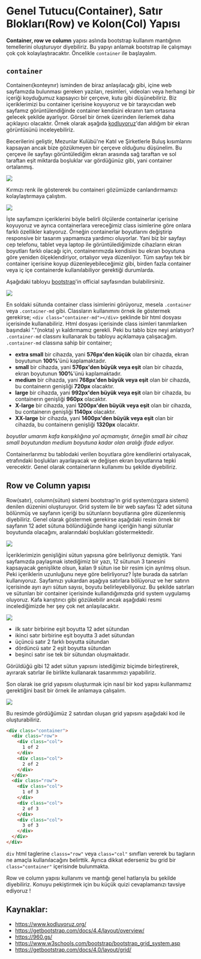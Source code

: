 # Genel Tutucu(Container), Satır Blokları(Row) ve Kolon(Col) Yapısı

**Container, row ve column** yapısı aslında bootstrap kullanım mantığının temellerini oluşturuyor diyebiliriz. Bu yapıyı anlamak bootstrap ile çalışmayı çok çok kolaylaştıracaktır. Öncelikle `container` ile başlayalım.

## `container`
Containerı(konteynır) isminden de biraz anlaşılacağı gibi, içine web sayfamızda bulunması gereken yazıları, resimleri, videoları veya herhangi bir içeriği koyduğumuz kapsayıcı bir çerçeve, kutu gibi düşünebiliriz. Biz içeriklerimizi bu container içerisine koyuyoruz ve bir tarayıcıdan web sayfamız görüntülendiğinde container kendisini ekranın tam ortasına gelecek şekilde ayarlıyor. Görsel bir örnek üzerinden ilerlemek daha açıklayıcı olacaktır. Örnek olarak aşağıda [kodluyoruz](https://www.kodluyoruz.org/)'dan aldığım bir ekran görüntüsünü inceleyebiliriz.

Becerilerini geliştir, Mezunlar Kulübü'ne Katıl ve  Şirketlerle Buluş kısımlarını kapsayan ancak bize gözükmeyen bir çerçeve olduğunu düşünelim. Bu çerçeve ile sayfayı görüntülediğim ekran arasında sağ taraftan ve sol taraftan eşit miktarda boşluklar var gördüğünüz gibi, yani container ortalanmış.

![](https://raw.githubusercontent.com/Kodluyoruz/taskforce/main/bootstrap/bootstrap-genel-tutucucontainer%2C-satir-bloklarirow-ve-koloncol-yapisi/figures/kodluyoruz-container.png)

Kırmızı renk ile göstererek bu containeri gözümüzde canlandırmamızı kolaylaştırmaya çalıştım.

![](https://raw.githubusercontent.com/Kodluyoruz/taskforce/main/bootstrap/bootstrap-genel-tutucucontainer%2C-satir-bloklarirow-ve-koloncol-yapisi/figures/kodluyoruz-container-red.png)

İşte sayfamızın içeriklerini böyle belirli ölçülerde containerlar içerisine koyuyoruz ve ayrıca containerlara vereceğimiz class isimlerine göre onlara farklı özellikler katıyoruz. Örneğin containerlar boyutlarını değiştirip responsive bir tasarım yapmamıza yardımcı oluyorlar. Yani biz bir sayfayı cep telefonu, tablet veya laptop ile görüntülediğimizde cihazların ekran boyutları farklı olacağı için, containerımızda kendisini bu ekran boyutuna göre yeniden ölçeklendiriyor, ortalıyor veya düzenliyor. Tüm sayfayı tek bir container içerisine koyup düzenleyebileceğimiz gibi, birden fazla container veya iç içe containerde kullanılabiliyor gerektiği durumlarda.

Aşağıdaki tabloyu [bootstrap](https://getbootstrap.com/docs/4.4/layout/overview/)'in official sayfasından bulabilirsiniz.

![](https://raw.githubusercontent.com/Kodluyoruz/taskforce/main/bootstrap/bootstrap-genel-tutucucontainer%2C-satir-bloklarirow-ve-koloncol-yapisi/figures/container-sizes.png)

En soldaki sütunda container class isimlerini görüyoruz, mesela `.container` veya  `.container-md` gibi. Classların kullanımını örnek ile göstermek gerekirse;
`<div class="container-md"></div>` şeklinde bir html dosyası içerisinde kullanabiliriz. Html dosyası içerisinde class isimleri tanımlarken başındaki "."(nokta) yı kaldırmamız gerekli. Peki bu tablo bize neyi anlatıyor? `.container-md` classını kullanarak bu tabloyu açıklamaya çalışacağım. `.container-md` classına sahip bir container;

* **extra small** bir cihazda, yani **576px'den küçük** olan bir cihazda, ekran boyutunun **100%**'ünü kaplamaktadır.
* **small** bir cihazda, yani **576px'den büyük veya eşit** olan bir cihazda, ekran boyutunun **100%**'ünü kaplamaktadır.
* **medium** bir cihazda, yani **768px'den büyük veya eşit** olan bir cihazda, bu containerın genişliği **720px** olacaktır.
* **large** bir cihazda, yani **992px'den büyük veya eşit** olan bir cihazda, bu containerın genişliği **960px** olacaktır.
* **X-large** bir cihazda, yani **1200px'den büyük veya eşit** olan bir cihazda, bu containerın genişliği **1140px** olacaktır.
* **XX-large** bir cihazda, yani **1400px'den büyük veya eşit** olan bir cihazda, bu containerın genişliği **1320px** olacaktır.

_boyutlar umarım kafa karışıklığına yol açmamıştır, örneğin small bir cihaz small boyutundan medium boyutuna kadar olan aralığı ifade ediyor._

Containerlarımız bu tablodaki verilen boyutlara göre kendilerini ortalıyacak, etrafındaki boşlukları ayarlayacak ve değişen ekran boyutlarına tepki verecektir.
Genel olarak containerların kullanımı bu şekilde diyebiliriz.

## Row ve Column yapısı
Row(satır), column(sütun) sistemi bootstrap'in grid system(ızgara sistemi) denilen düzenini oluşturuyor. Grid system ile bir web sayfası 12 adet sütuna bölünmüş ve sayfanın içeriği bu sütunların boyutlarına göre düzenlenmiş diyebiliriz. Genel olarak göstermek gerekirse aşağıdaki resim örnek bir sayfanın 12 adet sütuna bölündüğünde hangi içeriğin hangi sütunlar boyutunda olacağını, aralarındaki boşlukları göstermektedir.

![](https://raw.githubusercontent.com/Kodluyoruz/taskforce/main/bootstrap/bootstrap-genel-tutucucontainer%2C-satir-bloklarirow-ve-koloncol-yapisi/figures/overall-grid.png)

İçeriklerimizin genişliğini sütun yapısına göre belirliyoruz demiştik. Yani sayfamızda paylaşmak istediğimiz bir yazı, 12 sütunun 3 tanesini kapsayacak genişlikte olsun, kalan 9 sütun ise bir resim için ayrılmış olsun. Peki içeriklerin uzunluğunu neye göre belirliyoruz? İşte burada da satırları kullanıyoruz. Sayfamızı yukardan aşağıya satırlara bölüyoruz ve her satırın içerisinde ayrı ayrı sütun sayısı, boyutu belirleyebiliyoruz. Bu şekilde satırları ve sütunları bir container içerisinde kullandığımızda grid system uygulamış oluyoruz. Kafa karıştırıcı gibi gözükebilir ancak aşağıdaki resmi incelediğimizde her şey çok net anlaşılacaktır.

![](https://raw.githubusercontent.com/Kodluyoruz/taskforce/main/bootstrap/bootstrap-genel-tutucucontainer%2C-satir-bloklarirow-ve-koloncol-yapisi/figures/grid-details.png)

- ilk satır birbirine eşit boyutta 12 adet sütundan
- ikinci satır birbirine eşit boyutta 3 adet sütundan
- üçüncü satır 2 farklı boyutta sütundan
- dördüncü satır 2 eşit boyutta sütundan
- beşinci satır ise tek bir sütundan oluşmaktadır.

Görüldüğü gibi 12 adet sütun yapısını istediğimiz biçimde birleştirerek, ayırarak satırlar ile birlikte kullanarak tasarımımızı yapabiliriz.

Son olarak ise grid yapısını oluşturmak için nasıl bir kod yapısı kullanmamız gerektiğini basit bir örnek ile anlamaya çalışalım.

![](https://raw.githubusercontent.com/Kodluyoruz/taskforce/main/bootstrap/bootstrap-genel-tutucucontainer%2C-satir-bloklarirow-ve-koloncol-yapisi/figures/sample-grid.png)

Bu resimde gördüğümüz 2 satırdan oluşan grid yapısını aşağıdaki kod ile oluşturabiliriz.
```html
<div class="container">
  <div class="row">
    <div class="col">
      1 of 2
    </div>
    <div class="col">
      2 of 2
    </div>
  </div>
  <div class="row">
    <div class="col">
      1 of 3
    </div>
    <div class="col">
      2 of 3
    </div>
    <div class="col">
      3 of 3
    </div>
  </div>
</div>
```
`div` html taglerine `classs="row"` veya `class="col"` sınıfları vererek bu tagların ne amaçla kullanılacağını belirttik. Ayrıca dikkat ederseniz bu grid bir `class="container"` içerisinde bulunmakta.

Row ve column yapısı kullanımı ve mantığı genel hatlarıyla bu şekilde diyebiliriz. Konuyu pekiştirmek için bu küçük quizi cevaplamanızı tavsiye ediyoruz !

## Kaynaklar:
- https://www.kodluyoruz.org/
- https://getbootstrap.com/docs/4.4/layout/overview/
- https://960.gs/
- https://www.w3schools.com/bootstrap/bootstrap_grid_system.asp
- https://getbootstrap.com/docs/4.0/layout/grid/